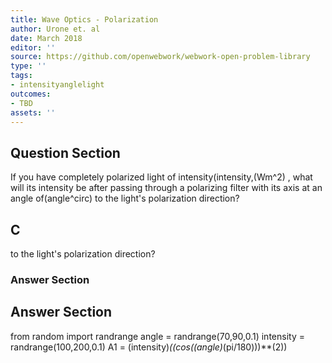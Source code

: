 ```yaml
---
title: Wave Optics - Polarization
author: Urone et. al
date: March 2018
editor: ''
source: https://github.com/openwebwork/webwork-open-problem-library
type: ''
tags:
- intensityanglelight
outcomes:
- TBD
assets: ''
---
```


## Question Section 

If you have completely polarized light of intensity(intensity,(Wm^2) , what will its intensity be after passing through a polarizing filter with its axis at an angle of(angle^circ) to the light's polarization direction?
## C
to the light's polarization direction?
### Answer Section


## Answer Section

from random import randrange
angle = randrange(70,90,0.1)
intensity = randrange(100,200,0.1)
A1 = (intensity)*((cos((angle)*(pi/180)))**(2))